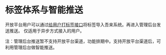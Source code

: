 # 标签体系与智能推送
开放平台用户可以通过[给用户打标签接口](http://openapi.wul.ai/1.3.0/docs#operation/CreateUserTag)将标签导入吾来系统。再进入管理后台发送推送。
仅适用于异步方式接入的用户。

注：管理后台推送暂不支持开放平台渠道，功能排期中。支持开放平台渠道后，可利用管理后台做智能推送。